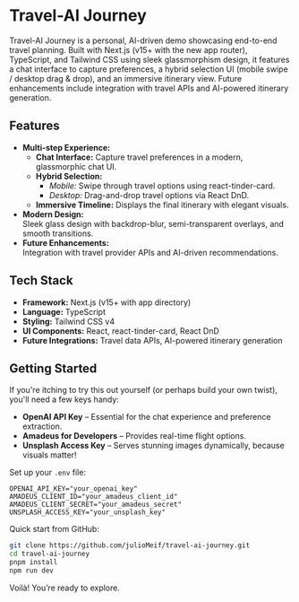 # Travel-AI Journey

Travel-AI Journey is a personal, AI-driven demo showcasing end-to-end travel planning. Built with Next.js (v15+ with the new app router), TypeScript, and Tailwind CSS using sleek glassmorphism design, it features a chat interface to capture preferences, a hybrid selection UI (mobile swipe / desktop drag & drop), and an immersive itinerary view. Future enhancements include integration with travel APIs and AI-powered itinerary generation.

## Features

- **Multi-step Experience:**  
  - **Chat Interface:** Capture travel preferences in a modern, glassmorphic chat UI.
  - **Hybrid Selection:**  
    - *Mobile:* Swipe through travel options using react-tinder-card.  
    - *Desktop:* Drag-and-drop travel options via React DnD.
  - **Immersive Timeline:** Displays the final itinerary with elegant visuals.
- **Modern Design:**  
  Sleek glass design with backdrop-blur, semi-transparent overlays, and smooth transitions.
- **Future Enhancements:**  
  Integration with travel provider APIs and AI-driven recommendations.

## Tech Stack

- **Framework:** Next.js (v15+ with app directory)
- **Language:** TypeScript
- **Styling:** Tailwind CSS v4
- **UI Components:** React, react-tinder-card, React DnD
- **Future Integrations:** Travel data APIs, AI-powered itinerary generation

## Getting Started

If you're itching to try this out yourself (or perhaps build your own twist), you'll need a few keys handy:

- **OpenAI API Key** – Essential for the chat experience and preference extraction.
- **Amadeus for Developers** – Provides real-time flight options.
- **Unsplash Access Key** – Serves stunning images dynamically, because visuals matter!

Set up your `.env` file:

```env
OPENAI_API_KEY="your_openai_key"
AMADEUS_CLIENT_ID="your_amadeus_client_id"
AMADEUS_CLIENT_SECRET="your_amadeus_secret"
UNSPLASH_ACCESS_KEY="your_unsplash_key"
```

Quick start from GitHub:

```bash
git clone https://github.com/julioMeif/travel-ai-journey.git
cd travel-ai-journey
pnpm install
npm run dev
```

Voilà! You’re ready to explore.

